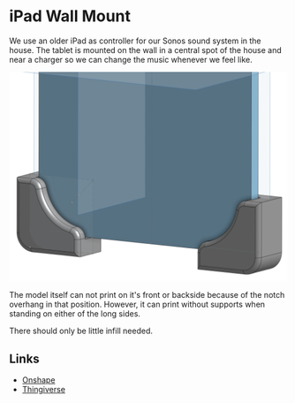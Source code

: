 # iPad Wall Mount

We use an older iPad as controller for our Sonos sound system in the house. The tablet is mounted on the wall in a central spot of the house and near a charger so we can change the music whenever we feel like.

![iPad Wall Mount in Onshape](iPad%20Wall%20Mount.png)

The model itself can not print on it's front or backside because of the notch overhang in that position. However, it can print without supports when standing on either of the long sides.

There should only be little infill needed.

## Links
- [Onshape](https://cad.onshape.com/documents/f1e44eeb2f654284c829c7da/w/ff250e6e46874d04ae6b9681/e/f6342bd9827aeb917a7ed92e)
- [Thingiverse](https://www.thingiverse.com/thing:4246893)

